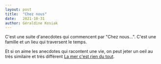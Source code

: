 ```yaml
---
layout: post
title:  "Chez nous"
date:   2021-10-31
author: Géraldine Kosiak
---
```

C'est une suite d'anecdotes qui commencent par "Chez nous...". C'est une famille et un lieu qui traversent le temps.

<!--more-->
Et si on aime les anecdotes qui racontent une vie, on peut jeter un oeil au très similaire et très différent [La mer c'est rien du tout](/livre/la-mer-c-est-rien-du-tout/).